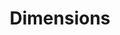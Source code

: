---
layout: default
bigquery: https://console.cloud.google.com/bigquery?p=covid-19-dimensions-ai&page=table&d=data&t=publications
contributors: Digital Science, https://www.digital-science.com/
cost: Free for personal, non-commercial use.
description: Dimensions contains more than 100 million publications, ranging from
  articles published in scholarly journals, books and book chapters, to preprints
  and conference proceedings. All publications are contextualized with linked data
  sets, funding, publications, patents, clinical trials, and policy documents. You
  can also view associated categories, funders, institutions, and researcher profiles.
documentation: https://docs.dimensions.ai/bigquery/index.html
last_edit: Mon, 04 Apr 2022 19:04:00 GMT
location: https://www.dimensions.ai/products/free/
maintained_by: Digital Science, https://www.digital-science.com/
schema_fields: '[''aliases'', ''associated_publication_doi'', ''expiration_year'',
  ''filing_date'', ''filing_status'', ''legal_events'', ''publisher'', ''priority_year'',
  ''family_members_ids'', ''current_assignee_orgs'', ''priority_date'', ''citations'',
  ''labels'', ''granted_year'', ''end_date'', ''acronyms'', ''funding_gbp'', ''funder_org_acronyms'',
  ''mesh_headings'', ''supporting_grant_ids'', ''wikipedia_url'', ''pages'', ''research_org_country_names'',
  ''isbn'', ''date_modified'', ''funder_orgs'', ''pmid'', ''conditions'', ''relationships'',
  ''research_org_city_names'', ''funder_org'', ''date_online'', ''researcher_ids'',
  ''repository_url'', ''book_title'', ''status'', ''filing_year'', ''mesh_terms'',
  ''funding_details'', ''original_abstract'', ''current_assignee_countries'', ''metrics'',
  ''issue'', ''start_year'', ''id'', ''research_orgs'', ''conference'', ''category_hra'',
  ''date_print'', ''subtitles'', ''family_id'', ''funding_cny'', ''category_uoa'',
  ''assignee_countries'', ''journal_lists'', ''funding_currency'', ''abstract'', ''category_icrp_ct'',
  ''research_org_cities'', ''associated_grant_ids'', ''category_icrp_cso'', ''reference_ids'',
  ''associated_publication_arxiv_id'', ''funder_org_cities'', ''language'', ''category_sdg'',
  ''original_assignee_orgs'', ''investigators'', ''organisation_details'', ''publication_date'',
  ''research_org_state_codes'', ''category_hrcs_hc'', ''research_org_state_names'',
  ''source_id'', ''categories'', ''current_assignee'', ''repository_id'', ''eisbn'',
  ''jurisdiction'', ''journal'', ''pmcid'', ''open_access_categories_v2'', ''citations_count'',
  ''category_hrcs_rac'', ''registry'', ''citation_string'', ''created_date'', ''type'',
  ''associated_publication_id'', ''brief_title'', ''foa_number'', ''active_years'',
  ''start_date'', ''date_imported_gbq'', ''research_org_countries'', ''granted_date'',
  ''publication_year'', ''gender'', ''patent_ids'', ''clinical_trial_ids'', ''publication_ids'',
  ''funding_usd'', ''description'', ''arxiv_id'', ''types'', ''assignee_orgs'', ''cpc'',
  ''authors'', ''volume'', ''acronym'', ''interventions'', ''title'', ''funding_eur'',
  ''altmetrics'', ''funding_aud'', ''date_inserted'', ''email_address'', ''acknowledgements'',
  ''funding_cad'', ''family_count'', ''resulting_publication_ids'', ''established'',
  ''category_bra'', ''funder_countries'', ''name'', ''date'', ''application_number'',
  ''open_access_categories'', ''original_assignee'', ''concepts'', ''phase'', ''date_normal'',
  ''funding_chf'', ''address'', ''resulting_publication_doi'', ''category_for'', ''parent_id'',
  ''ipcr'', ''funding_jpy'', ''original_title'', ''associated_publication_pmid'',
  ''funder_org_state_codes'', ''end_year'', ''cited_by_ids'', ''funder_org_countries'',
  ''proceedings_title'', ''repository_name'', ''inventor_names'', ''original_assignee_countries'',
  ''linkout'', ''funding_amount'', ''license'', ''links'', ''external_ids'', ''year'',
  ''expiration_date'', ''funding_nzd'', ''category_rcdc'', ''embargo_date'', ''doi'',
  ''legal_status'', ''book_series_title'', ''kind'', ''grant_number'', ''editors'']'
shortname: dimensions
tags:
- scholarly literature
- patents
- funding
- clinical trials
- academic profiles
terms_of_use: 'Use of both the Dimensions COVID-19 dataset and full Dimensions dataset
  are subject to the Dimensions Terms of use: https://www.dimensions.ai/policies-terms-legal '
title: Dimensions
uuid: dcff88bd-fe6b-4fdb-8159-809bf9d7bc1c
---